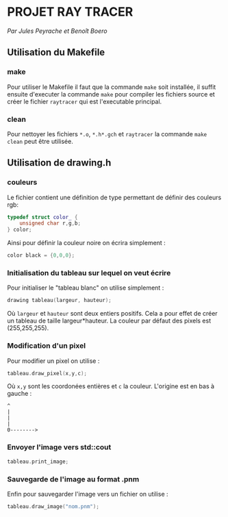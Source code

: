 # PROJET RAY TRACER

_Par Jules Peyrache et Benoît Boero_

## Utilisation du Makefile

### make
Pour utiliser le Makefile il faut que la commande `make` soit installée, il suffit ensuite d'executer la commande `make` pour compiler les fichiers source et créer le fichier `raytracer` qui est l'executable principal.

### clean
Pour nettoyer les fichiers `*.o`, `*.h*.gch` et `raytracer` la commande `make clean` peut être utilisée. 

## Utilisation de drawing.h

### couleurs
Le fichier contient une définition de type permettant de définir des couleurs rgb:

```c++
typedef struct color_ {
	unsigned char r,g,b;
} color;
```

Ainsi pour définir la couleur noire on écrira simplement :

```c++
color black = {0,0,0};
```

### Initialisation du tableau sur lequel on veut écrire
Pour initialiser le "tableau blanc" on utilise simplement :
```c++
drawing tableau(largeur, hauteur);
```
Où `largeur` et `hauteur` sont deux entiers positifs. Cela a pour effet de créer un tableau de taille largeur*hauteur.
La couleur par défaut des pixels est (255,255,255).

### Modification d'un pixel
Pour modifier un pixel on utilise :
```c++
tableau.draw_pixel(x,y,c);
```
Où `x,y` sont les coordonées entières et `c` la couleur. L'origine est en bas à gauche :
```
^
|
|
|
0-------->

```

### Envoyer l'image vers std::cout
```c++
tableau.print_image;
```

### Sauvegarde de l'image au format .pnm
Enfin pour sauvegarder l'image vers un fichier on utilise :
```c++
tableau.draw_image("nom.pnm");
```
